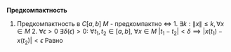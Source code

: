 **Предкомпактность**
1. Предкомпактность в $C\left[ a, b \right]$
	$M$ - предкомпактно $\iff$
		1. $\exists k: \left\| x \right\| \leq k, \forall x \in M$
		2. $\forall \epsilon > 0\ \exists \delta \left( \epsilon \right) > 0:\ \forall t_{1}, t_{2} \in \left[ a, b \right],\ \forall x \in M\ \left| t_{1} - t_{2} \right| < \delta \implies \left| x\left( t_{1} \right) - x\left( t_{2} \right) \right| < \epsilon$
		   Равно